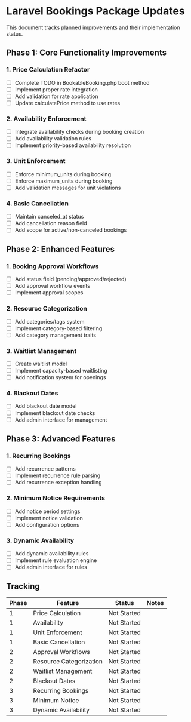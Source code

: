 # Laravel Bookings Package Updates

This document tracks planned improvements and their implementation status.

## Phase 1: Core Functionality Improvements

### 1. Price Calculation Refactor
- [ ] Complete TODO in BookableBooking.php boot method
- [ ] Implement proper rate integration
- [ ] Add validation for rate application
- [ ] Update calculatePrice method to use rates

### 2. Availability Enforcement
- [ ] Integrate availability checks during booking creation
- [ ] Add availability validation rules
- [ ] Implement priority-based availability resolution

### 3. Unit Enforcement
- [ ] Enforce minimum_units during booking
- [ ] Enforce maximum_units during booking
- [ ] Add validation messages for unit violations

### 4. Basic Cancellation
- [ ] Maintain canceled_at status
- [ ] Add cancellation reason field
- [ ] Add scope for active/non-canceled bookings

## Phase 2: Enhanced Features

### 1. Booking Approval Workflows
- [ ] Add status field (pending/approved/rejected)
- [ ] Add approval workflow events
- [ ] Implement approval scopes

### 2. Resource Categorization
- [ ] Add categories/tags system
- [ ] Implement category-based filtering
- [ ] Add category management traits

### 3. Waitlist Management
- [ ] Create waitlist model
- [ ] Implement capacity-based waitlisting
- [ ] Add notification system for openings

### 4. Blackout Dates
- [ ] Add blackout date model
- [ ] Implement blackout date checks
- [ ] Add admin interface for management

## Phase 3: Advanced Features

### 1. Recurring Bookings
- [ ] Add recurrence patterns
- [ ] Implement recurrence rule parsing
- [ ] Add recurrence exception handling

### 2. Minimum Notice Requirements
- [ ] Add notice period settings
- [ ] Implement notice validation
- [ ] Add configuration options

### 3. Dynamic Availability
- [ ] Add dynamic availability rules
- [ ] Implement rule evaluation engine
- [ ] Add admin interface for rules

## Tracking

| Phase | Feature                | Status     | Notes                  |
|-------|------------------------|------------|------------------------|
| 1     | Price Calculation      | Not Started|                        |
| 1     | Availability           | Not Started|                        |
| 1     | Unit Enforcement       | Not Started|                        |
| 1     | Basic Cancellation     | Not Started|                        |
| 2     | Approval Workflows     | Not Started|                        |
| 2     | Resource Categorization| Not Started|                        |
| 2     | Waitlist Management    | Not Started|                        |
| 2     | Blackout Dates         | Not Started|                        |
| 3     | Recurring Bookings     | Not Started|                        |
| 3     | Minimum Notice         | Not Started|                        |
| 3     | Dynamic Availability   | Not Started|                        |
